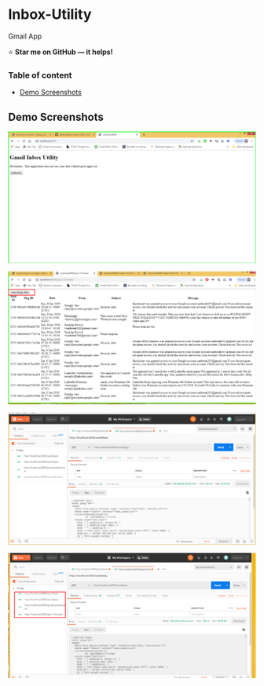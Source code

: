 # Inbox-Utility
Gmail App 

:star: **Star me on GitHub — it helps!**

### Table of content

- [Demo Screenshots](#Demo-Screenshots)


## Demo Screenshots

![image](images/Screenshot_3.png)

![image](images/Screenshot_4.png)

![image](images/Screenshot_1.png)

![image](images/Screenshot_2.png)



